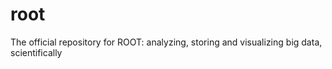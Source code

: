 # root
The official repository for ROOT: analyzing, storing and visualizing big data, scientifically
